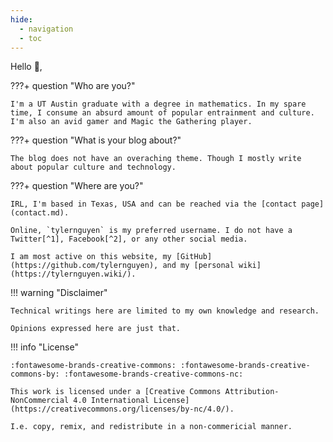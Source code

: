 ```yaml
---
hide:
  - navigation
  - toc
---
```


Hello 👋,

???+ question "Who are you?"

    I'm a UT Austin graduate with a degree in mathematics. In my spare time, I consume an absurd amount of popular entrainment and culture. I'm also an avid gamer and Magic the Gathering player.

???+ question "What is your blog about?"

    The blog does not have an overaching theme. Though I mostly write about popular culture and technology.

???+ question "Where are you?"

    IRL, I'm based in Texas, USA and can be reached via the [contact page](contact.md).
    
    Online, `tylernguyen` is my preferred username. I do not have a Twitter[^1], Facebook[^2], or any other social media.

    I am most active on this website, my [GitHub](https://github.com/tylernguyen), and my [personal wiki](https://tylernguyen.wiki/).

!!! warning "Disclaimer"

    Technical writings here are limited to my own knowledge and research.  

    Opinions expressed here are just that. 

!!! info "License"

    :fontawesome-brands-creative-commons: :fontawesome-brands-creative-commons-by: :fontawesome-brands-creative-commons-nc: 
    
    This work is licensed under a [Creative Commons Attribution-NonCommercial 4.0 International License](https://creativecommons.org/licenses/by-nc/4.0/).

    I.e. copy, remix, and redistribute in a non-commericial manner.

[^1]: [Richard Stallman: Twitter](https://stallman.org/twitter.html)
[^2]: [Richard Stallman: Reasons not be used by Facebook](https://stallman.org/facebook.html)